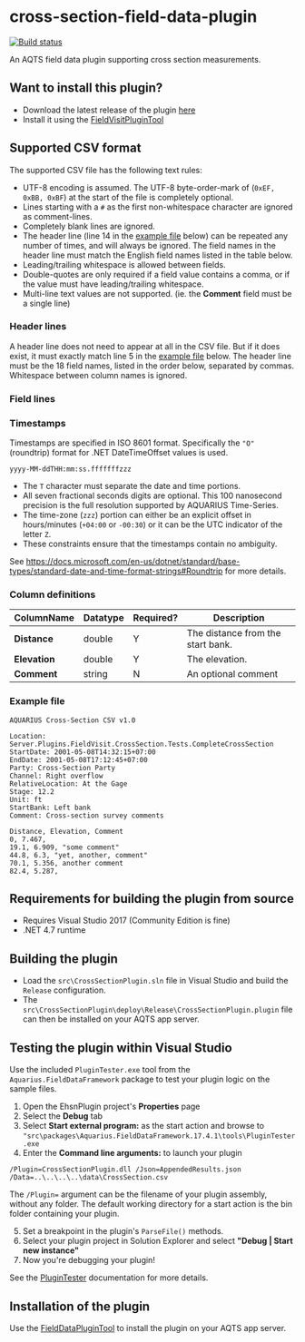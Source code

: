 # cross-section-field-data-plugin

[![Build status](https://ci.appveyor.com/api/projects/status/rplg2foqo77g2kih/branch/master?svg=true)](https://ci.appveyor.com/project/SystemsAdministrator/cross-section-field-data-plugin/branch/master)

An AQTS field data plugin supporting cross section measurements.

## Want to install this plugin?

- Download the latest release of the plugin [here](../../releases/latest)
- Install it using the [FieldVisitPluginTool](https://github.com/AquaticInformatics/aquarius-field-data-framework/tree/master/src/FieldDataPluginTool)

## Supported CSV format

The supported CSV file has the following text rules:
- UTF-8 encoding is assumed. The UTF-8 byte-order-mark of (`0xEF, 0xBB, 0xBF`) at the start of the file is completely optional.
- Lines starting with a `#` as the first non-whitespace character are ignored as comment-lines.
- Completely blank lines are ignored.
- The header line (line 14 in the [example file](#example-file) below) can be repeated any number of times, and will always be ignored. The field names in the header line must match the English field names listed in the table below.
- Leading/trailing whitespace is allowed between fields.
- Double-quotes are only required if a field value contains a comma, or if the value must have leading/trailing whitespace.
- Multi-line text values are not supported. (ie. the **Comment** field must be a single line)

### Header lines

A header line does not need to appear at all in the CSV file.
But if it does exist, it must exactly match line 5 in the [example file](#example-file) below.
The header line must be the 18 field names, listed in the order below, separated by commas. Whitespace between column names is ignored.

### Field lines

### Timestamps

Timestamps are specified in ISO 8601 format. Specifically the `"O"` (roundtrip) format for .NET DateTimeOffset values is used.

`yyyy-MM-ddTHH:mm:ss.fffffffzzz`

- The `T` character must separate the date and time portions.
- All seven fractional seconds digits are optional. This 100 nanosecond precision is the full resolution supported by AQUARIUS Time-Series.
- The time-zone (`zzz`) portion can either be an explicit offset in hours/minutes (`+04:00` or `-00:30`) or it can be the UTC indicator of the letter `Z`.
- These constraints ensure that the timestamps contain no ambiguity.

See https://docs.microsoft.com/en-us/dotnet/standard/base-types/standard-date-and-time-format-strings#Roundtrip for more details.

### Column definitions

| ColumnName | Datatype | Required? | Description |
| --- | --- | --- | --- |
| **Distance** | double | Y | The distance from the start bank. |
| **Elevation** | double | Y | The elevation.|
| **Comment** | string | N | An optional comment |

### Example file

```
AQUARIUS Cross-Section CSV v1.0
 
Location: Server.Plugins.FieldVisit.CrossSection.Tests.CompleteCrossSection
StartDate: 2001-05-08T14:32:15+07:00
EndDate: 2001-05-08T17:12:45+07:00
Party: Cross-Section Party
Channel: Right overflow
RelativeLocation: At the Gage
Stage: 12.2
Unit: ft
StartBank: Left bank
Comment: Cross-section survey comments
 
Distance, Elevation, Comment
0, 7.467,
19.1, 6.909, "some comment"
44.8, 6.3, "yet, another, comment"
70.1, 5.356, another comment
82.4, 5.287,
```

## Requirements for building the plugin from source

- Requires Visual Studio 2017 (Community Edition is fine)
- .NET 4.7 runtime

## Building the plugin

- Load the `src\CrossSectionPlugin.sln` file in Visual Studio and build the `Release` configuration.
- The `src\CrossSectionPlugin\deploy\Release\CrossSectionPlugin.plugin` file can then be installed on your AQTS app server.

## Testing the plugin within Visual Studio

Use the included `PluginTester.exe` tool from the `Aquarius.FieldDataFramework` package to test your plugin logic on the sample files.

1. Open the EhsnPlugin project's **Properties** page
2. Select the **Debug** tab
3. Select **Start external program:** as the start action and browse to `"src\packages\Aquarius.FieldDataFramework.17.4.1\tools\PluginTester.exe`
4. Enter the **Command line arguments:** to launch your plugin

```
/Plugin=CrossSectionPlugin.dll /Json=AppendedResults.json /Data=..\..\..\..\data\CrossSection.csv
```

The `/Plugin=` argument can be the filename of your plugin assembly, without any folder. The default working directory for a start action is the bin folder containing your plugin.

5. Set a breakpoint in the plugin's `ParseFile()` methods.
6. Select your plugin project in Solution Explorer and select **"Debug | Start new instance"**
7. Now you're debugging your plugin!

See the [PluginTester](https://github.com/AquaticInformatics/aquarius-field-data-framework/tree/master/src/PluginTester) documentation for more details.

## Installation of the plugin

Use the [FieldDataPluginTool](https://github.com/AquaticInformatics/aquarius-field-data-framework/tree/master/src/FieldDataPluginTool) to install the plugin on your AQTS app server.
